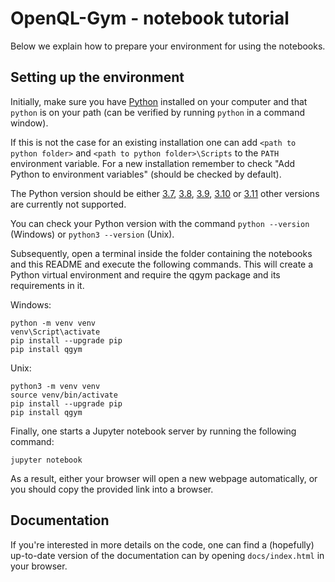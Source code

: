 # OpenQL-Gym - notebook tutorial
Below we explain how to prepare your environment for using the notebooks.

## Setting up the environment
Initially, make sure you have [Python](https://www.python.org/downloads/) installed on your computer and that `python` 
is on your path (can be verified by running `python` in a command window).

If this is not the case for an existing installation one can add `<path to python folder>` and
`<path to python folder>\Scripts` to the `PATH` environment variable. For a new installation remember to check 
"Add Python to environment variables" (should be checked by default).

The Python version should be either [3.7](https://www.python.org/downloads/release/python-379/),
[3.8](https://www.python.org/downloads/release/python-3810/),
[3.9](https://www.python.org/downloads/release/python-3913/), 
[3.10](https://www.python.org/downloads/release/python-31011/) or
[3.11](https://www.python.org/downloads/release/python-3115/)
other versions are currently not supported.

You can check your Python version with the command `python --version` (Windows) or `python3 --version` (Unix).

Subsequently, open a terminal inside the folder containing the notebooks and this README and execute the following
commands. This will create a Python virtual environment and require the qgym package and its requirements in it.

Windows:
```commandline
python -m venv venv
venv\Script\activate
pip install --upgrade pip
pip install qgym
```

Unix:
```commandline
python3 -m venv venv
source venv/bin/activate
pip install --upgrade pip
pip install qgym
```

Finally, one starts a Jupyter notebook server by running the following command:

```commandline
jupyter notebook
```

As a result, either your browser will open a new webpage automatically, or you should copy the provided link into a
browser.

## Documentation
If you're interested in more details on the code, one can find a (hopefully) up-to-date version of the documentation can
by opening `docs/index.html` in your browser.
